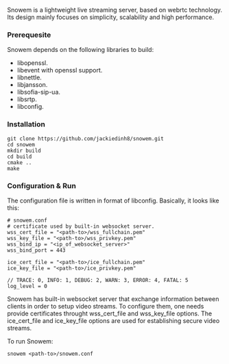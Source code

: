 Snowem is a lightweight live streaming server, based on webrtc technology. Its design mainly focuses on simplicity, scalability and high performance.
### Prerequesite
Snowem depends on the following libraries to build:
* libopenssl.
* libevent with openssl support.
* libnettle.
* libjansson.
* libsofia-sip-ua.
* libsrtp.
* libconfig.


### Installation
```shell
git clone https://github.com/jackiedinh8/snowem.git
cd snowem
mkdir build
cd build
cmake ..
make
```

### Configuration & Run
The configuration file is written in format of libconfig. Basically, it looks like this:
```shell
# snowem.conf
# certificate used by built-in websocket server.
wss_cert_file = "<path-to>/wss_fullchain.pem"
wss_key_file = "<path-to>/wss_privkey.pem"
wss_bind_ip = "<ip_of_websocket_server>"
wss_bind_port = 443

ice_cert_file = "<path-to>/ice_fullchain.pem"
ice_key_file = "<path-to>/ice_privkey.pem"

// TRACE: 0, INFO: 1, DEBUG: 2, WARN: 3, ERROR: 4, FATAL: 5
log_level = 0
```
Snowem has built-in websocket server that exchange information between clients in order to setup video streams. To configure them, one needs provide certificates throught wss_cert_file and wss_key_file options. The ice_cert_file and ice_key_file options are used for establishing secure video streams.

To run Snowem:
```shell
snowem <path-to>/snowem.conf
```
